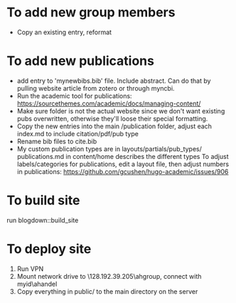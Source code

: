 # To add new group members
* Copy an existing entry, reformat


# To add new publications 
* add entry to 'mynewbibs.bib' file. Include abstract. Can do that by pulling website article from zotero or through myncbi.
* Run the academic tool for publications: https://sourcethemes.com/academic/docs/managing-content/
* Make sure folder is not the actual website since we don't want existing pubs overwritten, otherwise they'll loose their special formatting.
* Copy the new entries into the main /publication folder, adjust each index.md to include citation/pdf/pub type
* Rename bib files to cite.bib
* My custom publication types are in layouts/partials/pub_types/
publications.md in content/home describes the different types
To adjust labels/categories for publications, edit a layout file, then adjust numbers in publications:
https://github.com/gcushen/hugo-academic/issues/906



# To build site

run blogdown::build_site

# To deploy site
1. Run VPN
2. Mount network drive to \\128.192.39.205\ahgroup, connect with myid\ahandel
3. Copy everything in public/ to the main directory on the server



